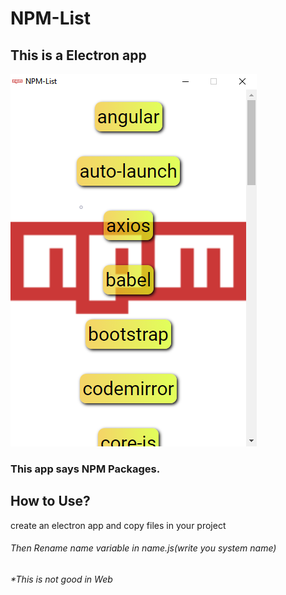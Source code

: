 # NPM-List
This is a Electron app
----------------------

![Screenshot](Screenshot.png)

### This app says NPM Packages.

How to Use?
-----------

create an electron app and copy files in your project
###### Then Rename name variable in name.js(write you system name)

###### *This is not good in Web
